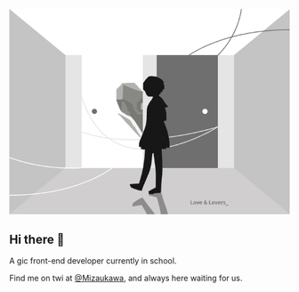 ![A background picture](profile.png)


## Hi there 👋

A gic front-end developer currently in school.

Find me on twi at [@Mizaukawa](x.com/mizaukawa), and always here waiting for us.

